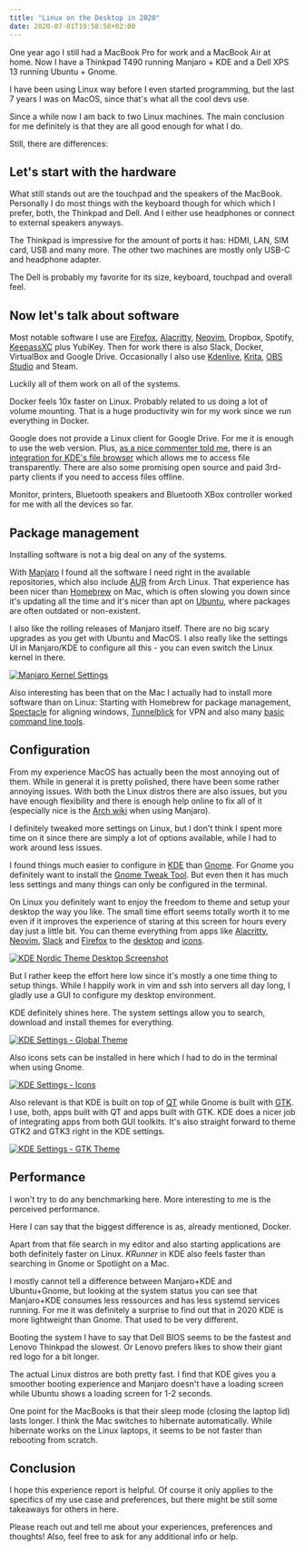 ```yaml
---
title: "Linux on the Desktop in 2020"
date: 2020-07-01T19:58:58+02:00
---
```


One year ago I still had a MacBook Pro for work and a MacBook Air at home.
Now I have a Thinkpad T490 running Manjaro + KDE and a Dell XPS 13 running Ubuntu + Gnome.
<!--more-->

I have been using Linux way before I even started programming, but the last 7 years I was on MacOS, since that's what all the cool devs use.

Since a while now I am back to two Linux machines.
The main conclusion for me definitely is that they are all good enough for what I do.

Still, there are differences:

## Let's start with the hardware

What still stands out are the touchpad and the speakers of the MacBook.
Personally I do most things with the keyboard though for which which I prefer, both, the Thinkpad and Dell. And I either use headphones or connect to external speakers anyways.

The Thinkpad is impressive for the amount of ports it has: HDMI, LAN, SIM card, USB and many more. The other two machines are mostly only USB-C and headphone adapter.

The Dell is probably my favorite for its size, keyboard, touchpad and overall feel.

## Now let's talk about software

Most notable software I use are [Firefox](https://www.mozilla.org/en-US/firefox/), [Alacritty](https://github.com/alacritty/alacritty), [Neovim](https://neovim.io/), Dropbox, Spotify, [KeepassXC](https://keepassxc.org/) plus YubiKey. Then for work there is also Slack, Docker, VirtualBox and Google Drive. Occasionally I also use [Kdenlive](https://kdenlive.org/), [Krita](https://krita.org/en/), [OBS Studio](https://obsproject.com/) and Steam.

Luckily all of them work on all of the systems.

Docker feels 10x faster on Linux. Probably related to us doing a lot of volume mounting. That is a huge productivity win for my work since we run everything in Docker.

Google does not provide a Linux client for Google Drive. For me it is enough to use the web version. Plus, [as a nice commenter told me](https://lobste.rs/s/gepn5p/linux_impressions#c_k7qqcb), there is an [integration for KDE's file browser](https://community.kde.org/KIO_GDrive) which allows me to access file transparently. There are also some promising open source and paid 3rd-party clients if you need to access files offline.

Monitor, printers, Bluetooth speakers and Bluetooth XBox controller worked for me with all the devices so far.


## Package management

Installing software is not a big deal on any of the systems.

With [Manjaro](https://manjaro.org/) I found all the software I need right in the available repositories, which also include [AUR](https://wiki.archlinux.org/index.php/Arch_User_Repository) from Arch Linux. That experience has been nicer than [Homebrew](https://brew.sh/) on Mac, which is often slowing you down since it's updating all the time and it's nicer than apt on [Ubuntu](https://ubuntu.com/), where packages are often outdated or non-existent.

I also like the rolling releases of Manjaro itself. There are no big scary upgrades as you get with Ubuntu and MacOS. I also really like the settings UI in Manjaro/KDE to configure all this - you can even switch the Linux kernel in there.

[![Manjaro Kernel Settings](/images/kde/manjaro-kernel-settings.png)](/images/kde/manjaro-kernel-settings.png)


Also interesting has been that on the Mac I actually had to install more software than on Linux: Starting with Homebrew for package management, [Spectacle](https://www.spectacleapp.com/) for aligning windows, [Tunnelblick](https://tunnelblick.net/) for VPN and also many [basic command line tools](https://github.com/jorinvo/dotfiles/blob/mac/brew.txt).


## Configuration

From my experience MacOS has actually been the most annoying out of them. While in general it is pretty polished, there have been some rather annoying issues.
With both the Linux distros there are also issues, but you have enough flexibility and there is enough help online to fix all of it (especially nice is the [Arch wiki](https://wiki.archlinux.org/) when using Manjaro).

I definitely tweaked more settings on Linux, but I don't think I spent more time on it since there are simply a lot of options available, while I had to work around less issues.

I found things much easier to configure in [KDE](https://kde.org/plasma-desktop) than [Gnome](https://www.gnome.org/). For Gnome you definitely want to install the [Gnome Tweak Tool](https://itsfoss.com/gnome-tweak-tool/). But even then it has much less settings and many things can only be configured in the terminal.

On Linux you definitely want to enjoy the freedom to theme and setup your desktop the way you like.
The small time effort seems totally worth it to me even if it improves the experience of staring at this screen for hours every day just a little bit.
You can theme everything from apps like [Alacritty](https://github.com/jorinvo/dotfiles/blob/master/alacritty.yml), [Neovim](https://github.com/arcticicestudio/nord-vim), [Slack](https://slackthemes.net/#/nord) and [Firefox](https://addons.mozilla.org/en-US/firefox/addon/arc-dark-theme-we/) to the [desktop](https://store.kde.org/p/1327093/) and [icons](https://github.com/PapirusDevelopmentTeam/papirus-icon-theme).

[![KDE Nordic Theme Desktop Screenshot](/images/kde/kde-nordic-desktop-screenshot.png)](/images/kde/kde-nordic-desktop-screenshot.png)

But I rather keep the effort here low since it's mostly a one time thing to setup things.
While I happily work in vim and ssh into servers all day long, I gladly use a GUI to configure my desktop environment.

KDE definitely shines here. The system settings allow you to search, download and install themes for everything.

[![KDE Settings - Global Theme](/images/kde/kde-settings-global-theme.png)](/images/kde/kde-settings-global-theme.png)

Also icons sets can be installed in here which I had to do in the terminal when using Gnome.

[![KDE Settings - Icons](/images/kde/kde-settings-icon-theme.png)](/images/kde/kde-settings-icon-theme.png)

Also relevant is that KDE is built on top of [QT](https://www.qt.io/) while Gnome is built with [GTK](https://www.gtk.org/).
I use, both, apps built with QT and apps built with GTK.
KDE does a nicer job of integrating apps from both GUI toolkits.
It's also straight forward to theme GTK2 and GTK3 right in the KDE settings.

[![KDE Settings - GTK Theme](/images/kde/kde-settings-gtk-theme.png)](/images/kde/kde-settings-gtk-theme.png)

## Performance

I won't try to do any benchmarking here. More interesting to me is the perceived performance.

Here I can say that the biggest difference is as, already mentioned, Docker.

Apart from that file search in my editor and also starting applications are both definitely faster on Linux.
*KRunner* in KDE also feels  faster than searching in Gnome or Spotlight on a Mac.

I mostly cannot tell a difference between Manjaro+KDE and Ubuntu+Gnome, but looking at the system status you can see that Manjaro+KDE consumes less ressources and has less systemd services running. For me it was definitely a surprise to find out that in 2020 KDE is more lightweight than Gnome. That used to be very different.

Booting the system I have to say that Dell BIOS seems to be the fastest and Lenovo Thinkpad the slowest. Or Lenovo prefers likes to show their giant red logo for a bit longer.

The actual Linux distros are both pretty fast. I find that KDE gives you a smoother booting experience and Manjaro doesn't have a loading screen while Ubuntu shows a loading screen for 1-2 seconds.

One point for the MacBooks is that their sleep mode (closing the laptop lid) lasts longer. I think the Mac switches to hibernate automatically. While hibernate works on the Linux laptops, it seems to be not faster than rebooting from scratch.


## Conclusion

I hope this experience report is helpful.
Of course it only applies to the specifics of my use case and preferences, but there might be still some takeaways for others in here.

Please reach out and tell me about your experiences, preferences and thoughts!
Also, feel free to ask for any additional info or help.
